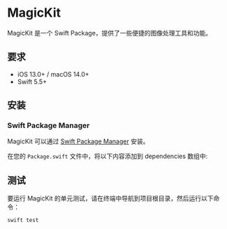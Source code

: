 # MagicKit

MagicKit 是一个 Swift Package，提供了一些便捷的图像处理工具和功能。

## 要求

- iOS 13.0+ / macOS 14.0+
- Swift 5.5+

## 安装

### Swift Package Manager

MagicKit 可以通过 [Swift Package Manager](https://swift.org/package-manager/) 安装。

在您的 `Package.swift` 文件中，将以下内容添加到 dependencies 数组中:

## 测试

要运行 MagicKit 的单元测试，请在终端中导航到项目根目录，然后运行以下命令：

```bash
swift test
```
